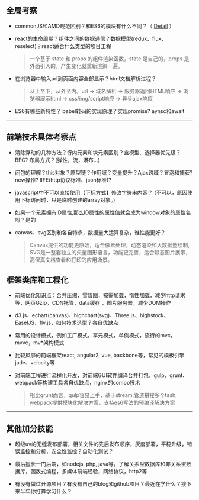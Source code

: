 ## 全局考察

* commonJS和AMD规范区别？和ES6的模块有什么不同？（ [Detail](../../structure/README.md) ）

* react的生命周期？组件之间的数据通信？数据模型(redux、flux、reselect)？react适合什么类型的项目工程

  > 一个基于 state 和 props 的组件渲染函数，state 是自己的，props 是外面引入的，产生变化就重新渲染一遍。

* 在浏览器中输入url到页面内容全部显示？html文档解析过程？

  > 从上至下，从外至内。url -> 域名解析 -> 服务器返回HTML响应 -> 浏览器展示html -> css/img/script响应 -> 异步ajax响应

* ES6有哪些新特性？ babel转码的实现原理？实现promise? aynsc和await

-------------------------------------------------------------

## 前端技术具体考察点

* 清除浮动的几种方法？行内元素和块元素区别？盒模型、选择器优先级？BFC? 布局方式？(弹性，流，瀑布...)

* 闭包的理解？this对象？原型链？作用域？变量提升？Ajax跨域？冒泡和捕获? new操作? IIFE(http协议标准、json标准)?

* javascript中不可以直接使用【下标方式】修改字符串内容？ (不可以，原因使用下标访问时，只是临时创建的array对象。)

* 如果一个元素拥有ID属性,那么ID属性的属性值就会成为window对象的属性名吗？是的

* canvas、svg区别和各自特点，数据量大运算复杂，谁性能更好？

  > Canvas提供的功能更原始，适合像素处理，动态渲染和大数据量绘制, SVG是一整套独立的矢量图形语言，功能更完善，适合静态图片展示，高保真文档查看和打印的应用场景。

## 框架类库和工程化

* 前端优化知识点：合并压缩，雪碧图，按需加载，惰性加载，减少http请求等，网页Gzip，CDN托管，data缓存 ，图片服务器，减少DOM操作

* d3.js、echart(canvas)、highchart(svg)、Three.js、highstock、EaselJS、flv.js，如何技术选型？各自优缺点

* 常用的设计模式，例如工厂模式，享元模式，单例模式，流行的mvc，mvvc，mv*架构模式

* 比较风靡的前端框架react, angular2, vue, backbone等，常见的模板引擎jade、velocity等

* 对前端工程进行流程化开发，对前端GUI软件编译合并打包，gulp、grunt、webpack等构建工具各自优缺点，nginx的combo技术

  > 相比grunt而言，gulp容易上手，基于stream,管道拼接多个tash; webpack提供模块化解决方案，支持es6写法的预编译解决方案

----------------------------------------------------------------

## 其他加分技能

* 超级uv的无缝发布部署，相关文件的先后发布顺序，灰度部署，平稳升级，错误监控和分析，安全性监控？自动化测试？

* 最后擅长一门后端，如nodejs, php, java等，了解关系型数据库和非关系型数据库，函数式编程，多媒体前端经验，网络协议，http2等

* 有没有做过开源项目？有没有自己的blog和github项目？最近在学什么？接下来半年你打算学习什么？
